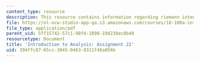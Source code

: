 ```yaml
---
content_type: resource
description: This resource contains information regarding riemann integral.
file: https://ol-ocw-studio-app-qa.s3.amazonaws.com/courses/18-100a-introduction-to-analysis-fall-2012/394ffc8765cc304504638311f48a056b_MIT18_100AF12_Assign_22.pdf
file_type: application/pdf
parent_uid: 5ff15742-57c1-98fd-1898-19d238ec0b48
resourcetype: Document
title: 'Introduction to Analysis: Assignment 22'
uid: 394ffc87-65cc-3045-0463-8311f48a056b
---
```

